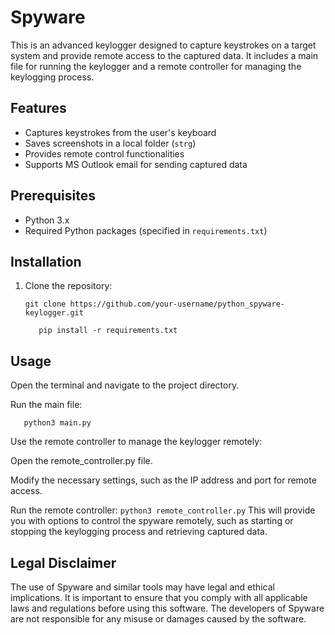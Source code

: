 

# Spyware

This is an advanced keylogger designed to capture keystrokes on a target system and provide remote access to the captured data. It includes a main file for running the keylogger and a remote controller for managing the keylogging process.

## Features

- Captures keystrokes from the user's keyboard
- Saves screenshots in a local folder (`strg`)
- Provides remote control functionalities
- Supports MS Outlook email for sending captured data

## Prerequisites

- Python 3.x
- Required Python packages (specified in `requirements.txt`)

## Installation

1. Clone the repository:

     ```shell
     git clone https://github.com/your-username/python_spyware-keylogger.git
     ```
    ```shell
       pip install -r requirements.txt
    ```


## Usage

   Open the terminal and navigate to the project directory.

   Run the main file:
   ```shell
      python3 main.py
   ```
   Use the remote controller to manage the keylogger remotely:

   Open the remote_controller.py file.

   Modify the necessary settings, such as the IP address and port for remote access.

   Run the remote controller:
    ```
       python3 remote_controller.py
    ```
This will provide you with options to control the spyware remotely, such as starting or stopping the keylogging process and retrieving captured data.
      
      
 ## Legal Disclaimer 
 
 
   The use of Spyware and similar tools may have legal and ethical implications. 
   It is important to ensure that you comply with all applicable laws and regulations before using this software. 
   The developers of Spyware are not responsible for any misuse or damages caused by the software.
   
